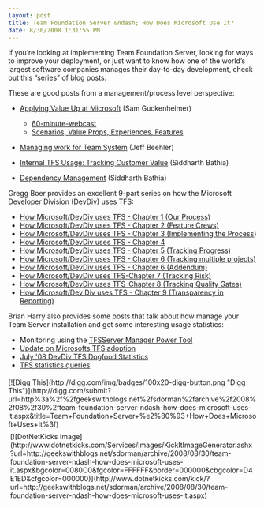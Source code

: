 ```yaml
---
layout: post
title: Team Foundation Server &ndash; How Does Microsoft Use It?
date: 8/30/2008 1:31:55 PM
---
```


If you’re looking at implementing Team Foundation Server, looking for ways to improve your deployment, or just want to know how one of the world’s largest software companies manages their day-to-day development, check out this “series” of blog posts. 

These are good posts from a management/process level perspective:

*   [Applying Value Up at Microsoft](http://blogs.msdn.com/sam/archive/2006/05/16/598900.aspx) (Sam Guckenheimer)
    

    *   [60-minute-webcast](http://video.msn.com/video.aspx/?mkt=de-de&vid=2007c810-af21-49d2-b412-a59ebb644c4d) 
    *   [Scenarios, Value Props, Experiences, Features](http://blogs.msdn.com/sam/attachment/598900.ashx) 
    
*   [Managing work for Team System](http://blogs.msdn.com/jeffbe/archive/2006/10/17/managing-work-for-team-system.aspx) (Jeff Beehler) 
*   [Internal TFS Usage: Tracking Customer Value](http://blogs.msdn.com/teams_wit_tools/archive/2007/01/15/internal-tfs-usage-high-level-visbility.aspx) (Siddharth Bathia) 
*   [Dependency Management](http://blogs.msdn.com/teams_wit_tools/archive/2008/01/31/dependency-management.aspx) (Siddharth Bathia) 


Gregg Boer provides an excellent 9-part series on how the Microsoft Developer Division (DevDiv) uses TFS:

*   [How Microsoft/DevDiv uses TFS - Chapter 1 (Our Process)](http://blogs.msdn.com/teams_wit_tools/archive/2008/03/27/how-microsoft-devdiv-uses-tfs-chapter-1-our-process.aspx) 
*   [How Microsoft/DevDiv uses TFS - Chapter 2 (Feature Crews)](http://blogs.msdn.com/teams_wit_tools/archive/2008/04/03/how-microsoft-devdiv-uses-tfs-chapter-2-feature-crews.aspx) 
*   [How Microsoft/DevDiv uses TFS - Chapter 3 (Implementing the Process](http://blogs.msdn.com/teams_wit_tools/archive/2008/04/14/how-microsoft-devdiv-uses-tfs-chapter-3-implementing-the-process.aspx)) 
*   [How Microsoft/DevDiv uses TFS - Chapter 4](http://blogs.msdn.com/teams_wit_tools/archive/2008/04/18/how-microsoft-devdiv-uses-tfs-chapter-4.aspx) 
*   [How Microsoft/DevDiv uses TFS - Chapter 5 (Tracking Progress)](http://blogs.msdn.com/teams_wit_tools/archive/2008/04/29/how-microsoft-devdiv-uses-tfs-chapter-5-tracking-progress.aspx) 
*   [How Microsoft/DevDiv uses TFS - Chapter 6 (Tracking multiple projects)](http://blogs.msdn.com/teams_wit_tools/archive/2008/05/06/how-microsoft-devdiv-uses-tfs-chapter-6-tracking-multiple-projects.aspx) 
*   [How Microsoft/DevDiv uses TFS - Chapter 6 (Addendum)](http://blogs.msdn.com/teams_wit_tools/archive/2008/05/14/how-microsoft-devdiv-uses-tfs-chapter-6-addendum.aspx) 
*   [How Microsoft/DevDiv uses TFS-Chapter 7 (Tracking Risk)](http://blogs.msdn.com/teams_wit_tools/archive/2008/05/16/how-microsoft-devdiv-uses-tfs-chapter-7-tracking-risk.aspx) 
*   [How Microsoft/DevDiv uses TFS-Chapter 8 (Tracking Quality Gates)](http://blogs.msdn.com/teams_wit_tools/archive/2008/05/23/how-microsoft-devdiv-uses-tfs-chapter-8-tracking-quality-gates.aspx) 
*   [How Microsoft/Dev Div uses TFS - Chapter 9 (Transparency in Reporting)](http://blogs.msdn.com/teams_wit_tools/archive/2008/06/09/how-microsoft-dev-div-uses-tfs-chapter-9-transparency-in-reporting.aspx) 


Brian Harry also provides some posts that talk about how manage your Team Server installation and get some interesting usage statistics:

*   Monitoring using the [TFSServer Manager Power Tool](http://blogs.msdn.com/bharry/archive/2007/01/22/tfsservermanager-powertool.aspx) 
*   [Update on Microsofts TFS adoption](http://blogs.msdn.com/bharry/archive/2007/09/15/update-on-microsoft-tfs-adoption.aspx) 
*   [July '08 DevDiv TFS Dogfood Statistics](http://blogs.msdn.com/bharry/archive/2008/07/03/july-08-devdiv-tfs-dogfood-statistics.aspx) 
*   [TFS statistics queries](http://blogs.msdn.com/bharry/archive/2006/06/12/628583.aspx) 
<div style="TEXT-ALIGN: left; PADDING-BOTTOM: 4px; MARGIN: 0px; PADDING-LEFT: 0px; PADDING-RIGHT: 0px; PADDING-TOP: 4px" class="wlWriterHeaderFooter">[![Digg This](http://digg.com/img/badges/100x20-digg-button.png "Digg This")](http://digg.com/submit?url=http%3a%2f%2fgeekswithblogs.net%2fsdorman%2farchive%2f2008%2f08%2f30%2fteam-foundation-server-ndash-how-does-microsoft-uses-it.aspx&title=Team+Foundation+Server+%e2%80%93+How+Does+Microsoft+Uses+It%3f)</div>
<div style="TEXT-ALIGN: left; PADDING-BOTTOM: 4px; MARGIN: 0px; PADDING-LEFT: 4px; PADDING-RIGHT: 4px; PADDING-TOP: 4px" class="wlWriterHeaderFooter">[![DotNetKicks Image](http://www.dotnetkicks.com/Services/Images/KickItImageGenerator.ashx?url=http://geekswithblogs.net/sdorman/archive/2008/08/30/team-foundation-server-ndash-how-does-microsoft-uses-it.aspx&bgcolor=0080C0&fgcolor=FFFFFF&border=000000&cbgcolor=D4E1ED&cfgcolor=000000)](http://www.dotnetkicks.com/kick/?url=http://geekswithblogs.net/sdorman/archive/2008/08/30/team-foundation-server-ndash-how-does-microsoft-uses-it.aspx)</div>
